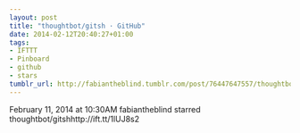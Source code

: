 ```yaml
---
layout: post
title: "thoughtbot/gitsh · GitHub"
date: 2014-02-12T20:40:27+01:00
tags:
- IFTTT
- Pinboard
- github
- stars
tumblr_url: http://fabiantheblind.tumblr.com/post/76447647557/thoughtbot-gitsh-github
---
```

February 11, 2014 at 10:30AM
fabiantheblind starred thoughtbot/gitshhttp://ift.tt/1lUJ8s2
